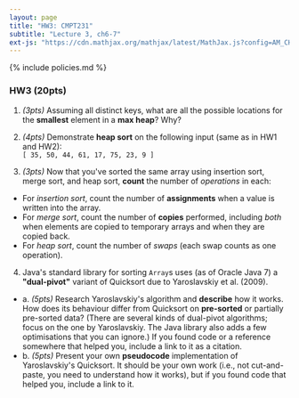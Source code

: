 ```yaml
---
layout: page
title: "HW3: CMPT231"
subtitle: "Lecture 3, ch6-7"
ext-js: "https://cdn.mathjax.org/mathjax/latest/MathJax.js?config=AM_CHTML"
---
```


{% include policies.md %}

### HW3 (20pts)
1. *(3pts)* Assuming all distinct keys, what are all the possible locations
  for the **smallest** element in a **max heap**? Why? 

2. *(4pts)* Demonstrate **heap sort** on the following input (same as in HW1 and HW2): <br/>
  `[ 35, 50, 44, 61, 17, 75, 23, 9 ]`

3. *(3pts)* Now that you've sorted the same array using insertion sort, merge sort, and heap sort, **count** the number of *operations* in each:
  + For *insertion sort*, count the number of **assignments** when a value is written into the array.
  + For *merge sort*, count the number of **copies** performed, including *both* when elements are copied to temporary arrays and when they are copied back.
  + For *heap sort*, count the number of *swaps* (each swap counts as one operation).

4. Java's standard library for sorting `Array`s uses (as of Oracle Java 7)
  a **"dual-pivot"** variant of Quicksort due to Yaroslavskiy et al. (2009).
  + a. *(5pts)* Research Yaroslavskiy's algorithm and **describe** how
    it works.  How does its behaviour differ from Quicksort on 
    **pre-sorted** or partially pre-sorted data?
    (There are several kinds of dual-pivot algorithms; focus on the one
    by Yaroslavskiy. The Java library also adds a few optimisations
    that you can ignore.)
    If you found code or a reference somewhere that helped you,
    include a link to it as a citation.
  + b. *(5pts)* Present your own **pseudocode** implementation
    of Yaroslavskiy's Quicksort.
    It should be your own work (i.e., not cut-and-paste, you need to
    understand how it works), but if you found code that helped you,
    include a link to it.
